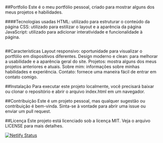 ##Portfolio
Este é o meu portfólio pessoal, criado para mostrar alguns dos meus projetos e habilidades.

####Tecnologias usadas
HTML: utilizado para estruturar o conteúdo da página
CSS: utilizado para estilizar o layout e a aparência da página
JavaScript: utilizado para adicionar interatividade e funcionalidade à página.

##
##Características
Layout responsivo: oportunidade para visualizar o portfólio em dispositivos diferentes.
Design moderno e clean: para melhorar a usabilidade e a aparência geral do site.
Projetos: mostra alguns dos meus projetos anteriores e atuais.
Sobre mim: informações sobre minhas habilidades e experiência.
Contato: fornece uma maneira fácil de entrar em contato comigo.

##Instalação
Para executar este projeto localmente, você precisará baixar ou clonar o repositório e abrir o arquivo index.html em um navegador.

##Contribuição
Este é um projeto pessoal, mas qualquer sugestão ou contribuição é bem-vinda. Sinta-se à vontade para abrir uma issue ou enviar um pull request.

##Licença
Este projeto está licenciado sob a licença MIT. Veja o arquivo LICENSE para mais detalhes.

[![Netlify Status](https://api.netlify.com/api/v1/badges/21ad07b2-8132-4a78-bd80-08201337accd/deploy-status)](https://app.netlify.com/sites/luizfporto/deploys)




